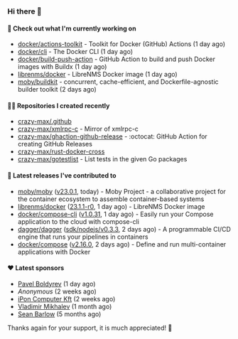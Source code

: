 ### Hi there 👋

#### 👷 Check out what I'm currently working on

- [docker/actions-toolkit](https://github.com/docker/actions-toolkit) - Toolkit for Docker (GitHub) Actions (1 day ago)
- [docker/cli](https://github.com/docker/cli) - The Docker CLI (1 day ago)
- [docker/build-push-action](https://github.com/docker/build-push-action) - GitHub Action to build and push Docker images with Buildx (1 day ago)
- [librenms/docker](https://github.com/librenms/docker) - LibreNMS Docker image (1 day ago)
- [moby/buildkit](https://github.com/moby/buildkit) - concurrent, cache-efficient, and Dockerfile-agnostic builder toolkit (2 days ago)

#### 👨‍💻 Repositories I created recently

- [crazy-max/.github](https://github.com/crazy-max/.github)
- [crazy-max/xmlrpc-c](https://github.com/crazy-max/xmlrpc-c) - Mirror of xmlrpc-c
- [crazy-max/ghaction-github-release](https://github.com/crazy-max/ghaction-github-release) - :octocat: GitHub Action for creating GitHub Releases
- [crazy-max/rust-docker-cross](https://github.com/crazy-max/rust-docker-cross)
- [crazy-max/gotestlist](https://github.com/crazy-max/gotestlist) - List tests in the given Go packages

#### 🚀 Latest releases I've contributed to

- [moby/moby](https://github.com/moby/moby) ([v23.0.1](https://github.com/moby/moby/releases/tag/v23.0.1), today) - Moby Project - a collaborative project for the container ecosystem to assemble container-based systems
- [librenms/docker](https://github.com/librenms/docker) ([23.1.1-r0](https://github.com/librenms/docker/releases/tag/23.1.1-r0), 1 day ago) - LibreNMS Docker image
- [docker/compose-cli](https://github.com/docker/compose-cli) ([v1.0.31](https://github.com/docker/compose-cli/releases/tag/v1.0.31), 1 day ago) - Easily run your Compose application to the cloud with compose-cli
- [dagger/dagger](https://github.com/dagger/dagger) ([sdk/nodejs/v0.3.3](https://github.com/dagger/dagger/releases/tag/sdk/nodejs/v0.3.3), 2 days ago) - A programmable CI/CD engine that runs your pipelines in containers
- [docker/compose](https://github.com/docker/compose) ([v2.16.0](https://github.com/docker/compose/releases/tag/v2.16.0), 2 days ago) - Define and run multi-container applications with Docker

#### ❤️ Latest sponsors
- [Pavel Boldyrev](https://github.com/bpg) (1 day ago)
- _Anonymous_ (2 weeks ago)
- [iPon Computer Kft](https://github.com/iponcomputer) (2 weeks ago)
- [Vladimir Mikhalev](https://github.com/heyValdemar) (1 month ago)
- [Sean Barlow](https://github.com/woolrab6) (5 months ago)

Thanks again for your support, it is much appreciated! 🙏
